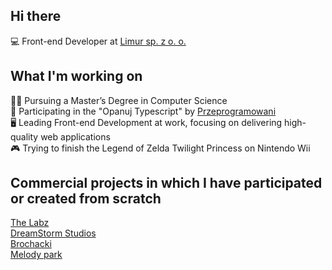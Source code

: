## Hi there 

💻 Front-end Developer at [Limur sp. z o. o.](https://limur.pl)

## What I'm working on

👨‍🎓 Pursuing a Master’s Degree in Computer Science  
🌱 Participating in the "Opanuj Typescript" by [Przeprogramowani](https://przeprogramowani.pl/)  
🖥️ Leading Front-end Development at work, focusing on delivering high-quality web applications  
🎮 Trying to finish the Legend of Zelda Twilight Princess on Nintendo Wii

## Commercial projects in which I have participated or created from scratch

[The Labz](https://www.thelabz.com/)  
[DreamStorm Studios](https://dreamstormstudios.com/)  
[Brochacki](https://brochacki.pl/)  
[Melody park](https://melodypark.pl/)  
